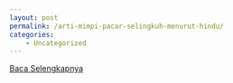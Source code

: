 ```yaml
---
layout: post
permalink: /arti-mimpi-pacar-selingkuh-menurut-hindu/
categories:
    - Uncategorized
---
```


[Baca Selengkapnya](/07)